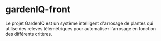 # gardenIQ-front
Le projet GardenIQ est un système intelligent d'arrosage de plantes qui utilise des relevés télémétriques pour automatiser l'arrosage en fonction des différents critères.
